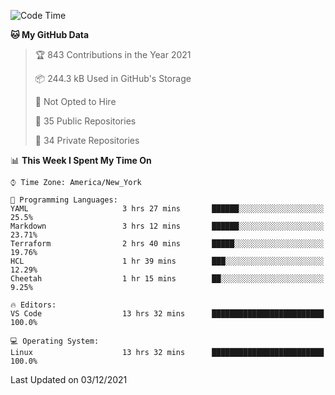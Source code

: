 <!--START_SECTION:waka-->
![Code Time](http://img.shields.io/badge/Code%20Time-23%20hrs%206%20mins-blue)

**🐱 My GitHub Data** 

> 🏆 843 Contributions in the Year 2021
 > 
> 📦 244.3 kB Used in GitHub's Storage 
 > 
> 🚫 Not Opted to Hire
 > 
> 📜 35 Public Repositories 
 > 
> 🔑 34 Private Repositories  
 > 
📊 **This Week I Spent My Time On** 

```text
⌚︎ Time Zone: America/New_York

💬 Programming Languages: 
YAML                     3 hrs 27 mins       ██████░░░░░░░░░░░░░░░░░░░   25.5% 
Markdown                 3 hrs 12 mins       ██████░░░░░░░░░░░░░░░░░░░   23.71% 
Terraform                2 hrs 40 mins       █████░░░░░░░░░░░░░░░░░░░░   19.76% 
HCL                      1 hr 39 mins        ███░░░░░░░░░░░░░░░░░░░░░░   12.29% 
Cheetah                  1 hr 15 mins        ██░░░░░░░░░░░░░░░░░░░░░░░   9.25%

🔥 Editors: 
VS Code                  13 hrs 32 mins      █████████████████████████   100.0%

💻 Operating System: 
Linux                    13 hrs 32 mins      █████████████████████████   100.0%

```


 Last Updated on 03/12/2021
<!--END_SECTION:waka-->